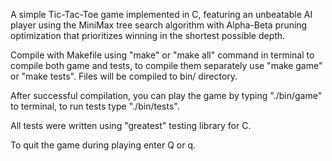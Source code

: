 A simple Tic-Tac-Toe game implemented in C, featuring an unbeatable AI player using the MiniMax tree search algorithm with Alpha-Beta pruning optimization that prioritizes winning in the shortest possible depth.

Compile with Makefile using "make" or "make all" command in terminal to compile both game and tests, to compile them separately use "make game" or "make tests". Files will be compiled to bin/ directory.

After successful compilation, you can play the game by typing "./bin/game" to terminal, to run tests type "./bin/tests".

All tests were written using "greatest" testing library for C.

To quit the game during playing enter Q or q.
